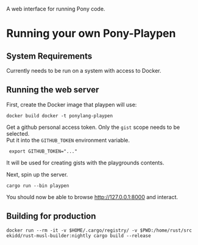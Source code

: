 A web interface for running Pony code.

# Running your own Pony-Playpen

## System Requirements

Currently needs to be run on a system with access to Docker.

## Running the web server

First, create the Docker image that playpen will use:

```
docker build docker -t ponylang-playpen
```

Get a github personal access token. Only the `gist` scope needs to be selected.  
Put it into the `GITHUB_TOKEN` environment variable. 

```
 export GITHUB_TOKEN="..."
```

It will be used for creating gists with the playgrounds contents.

Next, spin up the server.

```
cargo run --bin playpen
```

You should now be able to browse http://127.0.0.1:8000 and interact.

## Building for production

```
docker run --rm -it -v $HOME/.cargo/registry/ -v $PWD:/home/rust/src ekidd/rust-musl-builder:nightly cargo build --release
```

